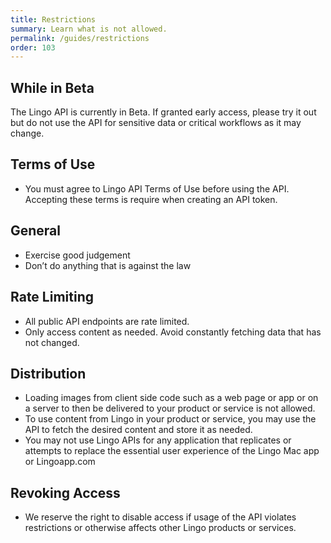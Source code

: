 ```yaml
---
title: Restrictions
summary: Learn what is not allowed.
permalink: /guides/restrictions
order: 103
---
```


## While in Beta

The Lingo API is currently in Beta. If granted early access, please try it out but do not use the API for sensitive data or critical workflows as it may change.

## Terms of Use

- You must agree to Lingo API Terms of Use before using the API. Accepting these terms is require when creating an API token.

## General

- Exercise good judgement
- Don’t do anything that is against the law

## Rate Limiting

- All public API endpoints are rate limited.
- Only access content as needed. Avoid constantly fetching data that has not changed.

## Distribution

- Loading images from client side code such as a web page or app or on a server to then be delivered to your product or service is not allowed.
- To use content from Lingo in your product or service, you may use the API to fetch the desired content and store it as needed.
- You may not use Lingo APIs for any application that replicates or attempts to replace the essential user experience of the Lingo Mac app or Lingoapp.com

## Revoking Access

- We reserve the right to disable access if usage of the API violates restrictions or otherwise affects other Lingo products or services.
